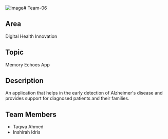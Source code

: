 ![image](https://github.com/FG-AI4H/ideathon-riyadh/assets/101634474/5315e34a-6696-44ba-807b-39be7912aa6b)# Team-06

## Area
Digital Health Innovation

## Topic
Memory Echoes App

## Description
An application that helps in the early detection of Alzheimer's disease and provides support for diagnosed patients and their families.

## Team Members
- Taqwa Ahmed
- Inshirah Idris
